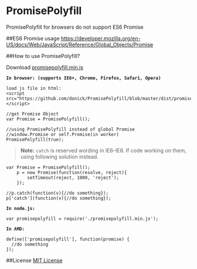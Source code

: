 # PromisePolyfill
PromisePolyfill for browsers do not support ES6 Promise

##ES6 Promise usage
  https://developer.mozilla.org/en-US/docs/Web/JavaScript/Reference/Global_Objects/Promise

##How to use PromisePolyfill?

  Download [promisepolyfill.min.js](https://github.com/donick/PromisePolyfill/blob/master/dist/promisepolyfill.min.js)
  
**`In browser: (supports IE6+, Chrome, Firefox, Safari, Opera)`**
  ```
  load js file in html: 
  <script src="https://github.com/donick/PromisePolyfill/blob/master/dist/promisepolyfill.min.js"></script>
  
  //get Promise Object
  var Promise = PromisePolyfill();
  
  //using PromisePolyfill instead of global Promise
  //window.Promise or self.Promise(in worker)
  PromisePolyfill(true);
  ```
    
 >**Note:** `catch` is reserved wording in IE6-IE8. If code working on them, using following solution instead.
  
  ```
  var Promise = PromisePolyfill();
      p = new Promise(function(resolve, reject){
          setTimeout(reject, 1000, 'reject');
      });
  
  //p.catch(function(v){//do something});
  p['catch'](function(v){//do something});
  ```
**`In node.js:`**
  ```
  var promisepolyfill = require('./promisepolyfill.min.js');
  ```
**`In AMD:`**
  ```
  define(['promisepolyfill'], function(promise) {
    //do something
  });
  ```
##License
  [MIT License](https://github.com/donick/PromisePolyfill/blob/master/LICENSE)
